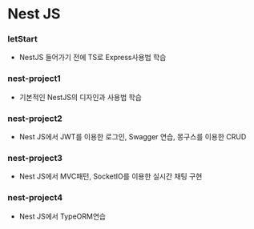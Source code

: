 # Nest JS

### letStart 
- NestJS 들어가기 전에 TS로 Express사용법 학습

### nest-project1 
- 기본적인 NestJS의 디자인과 사용법 학습

### nest-project2 
- Nest JS에서 JWT를 이용한 로그인, Swagger 연습, 몽구스를 이용한 CRUD

### nest-project3 
- Nest JS에서 MVC패턴, SocketIO를 이용한 실시간 채팅 구현

### nest-project4 
- Nest JS에서 TypeORM연습